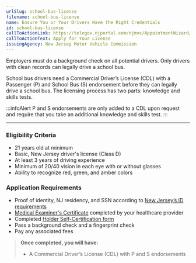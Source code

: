 ```yaml
---
urlSlug: school-bus-license
filename: school-bus-license
name: Ensure You or Your Drivers Have the Right Credentials
id: school-bus-license
callToActionLink: https://telegov.njportal.com/njmvc/AppointmentWizard/20
callToActionText: Apply for Your License
issuingAgency: New Jersey Motor Vehicle Commission
---
```


Employers must do a background check on all potential drivers. Only drivers with clean records can legally drive a school bus.

School bus drivers need a Commercial Driver’s License (CDL) with a Passenger (P) and School Bus (S) endorsement before they can legally drive a school bus. The licensing process has two parts: knowledge and skills tests.

:::infoAlert
P and S endorsements are only added to a CDL upon request and require that you take an additional knowledge and skills test.
:::

---

### Eligibility Criteria

- 21 years old at minimum
- Basic, New Jersey driver's license (Class D)
- At least 3 years of driving experience
- Minimum of 20/40 vision in each eye with or without glasses
- Ability to recognize red, green, and amber colors

### Application Requirements

- Proof of identity, NJ residency, and SSN according to [New Jersey’s ID requirements](https://www.state.nj.us/mvc/pdf/license/Standard_License_Sheet_Engl.pdf)
- [Medical Examiner's Certificate](https://www.state.nj.us/mvc/pdf/drivertopics/RA_4_1_a.pdf) completed by your healthcare provider
- Completed [Holder Self-Certification form](https://www.state.nj.us/mvc/pdf/drivertopics/CDSC-1.pdf)
- Pass a background check and a fingerprint check
- Pay any associated fees

> **Once completed, you will have:**
>
> - A Commercial Driver’s License (CDL) with P and S endorsements
